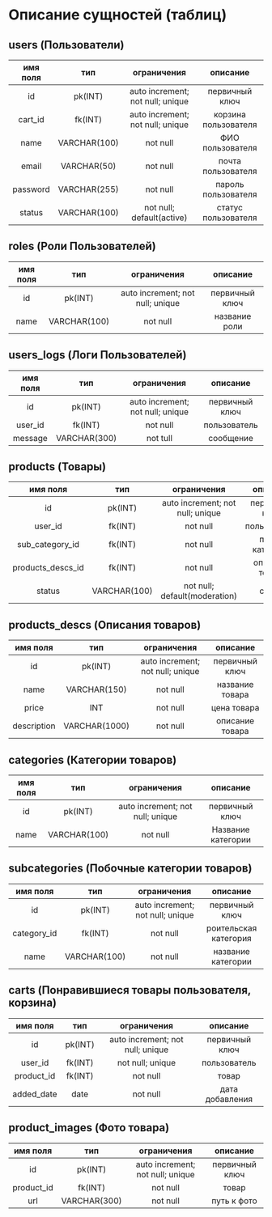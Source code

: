 # Описание сущностей (таблиц)
## users (Пользователи)
|имя поля | тип | ограничения | описание |
|:---:|:---:|:---:|:---:|
| id | pk(INT) | auto increment; not null; unique | первичный ключ |
| cart_id | fk(INT) | auto increment; not null; unique | корзина пользователя |
| name | VARCHAR(100) | not null | ФИО пользователя |
| email | VARCHAR(50) | not null | почта пользователя |
| password | VARCHAR(255) | not null | пароль пользователя |
| status | VARCHAR(100) | not null; default(active) | статус пользователя |


## roles (Роли Пользователей)
|имя поля | тип | ограничения | описание |
|:---:|:---:|:---:|:---:|
| id | pk(INT) | auto increment; not null; unique | первичный ключ |
| name | VARCHAR(100) | not null | название роли |


## users_logs (Логи Пользователей)
|имя поля | тип | ограничения | описание |
|:---:|:---:|:---:|:---:|
| id | pk(INT) | auto increment; not null; unique | первичный ключ |
| user_id | fk(INT) | not null | пользователь |
| message | VARCHAR(300) | not tull | сообщение |


## products (Товары)
|имя поля | тип | ограничения | описание |
|:---:|:---:|:---:|:---:|
| id | pk(INT) | auto increment; not null; unique | первичный ключ |
| user_id | fk(INT) | not null | пользователь |
| sub_category_id | fk(INT) | not null | побоч. категория |
| products_descs_id | fk(INT) | not null | описание товара |
| status | VARCHAR(100) | not null; default(moderation) | статус |


## products_descs (Описания товаров)
|имя поля | тип | ограничения | описание |
|:---:|:---:|:---:|:---:|
| id | pk(INT) | auto increment; not null; unique | первичный ключ |
| name | VARCHAR(150) | not null | название товара |
| price | INT | not null | цена товара |
| description | VARCHAR(1000) | not null | описание товара |


## categories (Категории товаров)
|имя поля | тип | ограничения | описание |
|:---:|:---:|:---:|:---:|
| id | pk(INT) | auto increment; not null; unique | первичный ключ |
| name | VARCHAR(100) | not null | Название категории |


## subcategories (Побочные категории товаров)
|имя поля | тип | ограничения | описание |
|:---:|:---:|:---:|:---:|
| id | pk(INT) | auto increment; not null; unique | первичный ключ |
| category_id | fk(INT) | not null | роительская категория |
| name | VARCHAR(100) | not null | название категории |


## carts (Понравившиеся товары пользователя, корзина)
|имя поля | тип | ограничения | описание |
|:---:|:---:|:---:|:---:|
| id | pk(INT) | auto increment; not null; unique | первичный ключ |
| user_id | fk(INT) | not null; unique | пользователь |
| product_id | fk(INT) | not null | товар |
| added_date | date | not null | дата добавления |


## product_images (Фото товара)
|имя поля | тип | ограничения | описание |
|:---:|:---:|:---:|:---:|
| id | pk(INT) | auto increment; not null; unique | первичный ключ |
| product_id | fk(INT) | not null | товар |
| url | VARCHAR(300) | not null | путь к фото |


